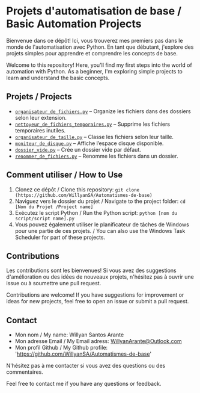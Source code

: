 # Projets d'automatisation de base / Basic Automation Projects

Bienvenue dans ce dépôt! Ici, vous trouverez mes premiers pas dans le monde de l'automatisation avec Python. En tant que débutant, j'explore des projets simples pour apprendre et comprendre les concepts de base.

Welcome to this repository! Here, you'll find my first steps into the world of automation with Python. As a beginner, I'm exploring simple projects to learn and understand the basic concepts.

## Projets / Projects

- [`organisateur_de_fichiers.py`](organisateur_de_fichiers.py) – Organize les fichiers dans des dossiers selon leur extension.
- [`nettoyeur_de_fichiers_temporaires.py`](nettoyeur_de_fichiers_temporaires.py) – Supprime les fichiers temporaires inutiles.
- [`organisateur_de_taille.py`](organisateur_de_taille.py) – Classe les fichiers selon leur taille.
- [`moniteur_de_disque.py`](moniteur_de_disque.py) – Affiche l’espace disque disponible.
- [`dossier_vide.py`](dossier_vide.py) – Crée un dossier vide par défaut.
- [`renommer_de_fichiers.py`](renommer_de_fichiers.py) – Renomme les fichiers dans un dossier.

## Comment utiliser / How to Use

1. Clonez ce dépôt / Clone this repository: `git clone (https://github.com/WillyanSA/Automatismes-de-base)`
2. Naviguez vers le dossier du projet / Navigate to the project folder: `cd [Nom du Projet /Project name]`
3. Exécutez le script Python / Run the Python script: `python [nom du script/script name].py`
4. Vous pouvez également utiliser le planificateur de tâches de Windows pour une partie de ces projets. / You can also use the Windows Task Scheduler for part of these projects.
## Contributions

Les contributions sont les bienvenues! Si vous avez des suggestions d'amélioration ou des idées de nouveaux projets, n'hésitez pas à ouvrir une issue ou à soumettre une pull request.

Contributions are welcome! If you have suggestions for improvement or ideas for new projects, feel free to open an issue or submit a pull request.

## Contact

* Mon nom /  My name: Willyan Santos Arante
* Mon adresse Email / My Email adress: WillyanArante@Outlook.com
* Mon profil Github / My Github profile: 'https://github.com/WillyanSA/Automatismes-de-base'

N'hésitez pas à me contacter si vous avez des questions ou des commentaires.

Feel free to contact me if you have any questions or feedback.
